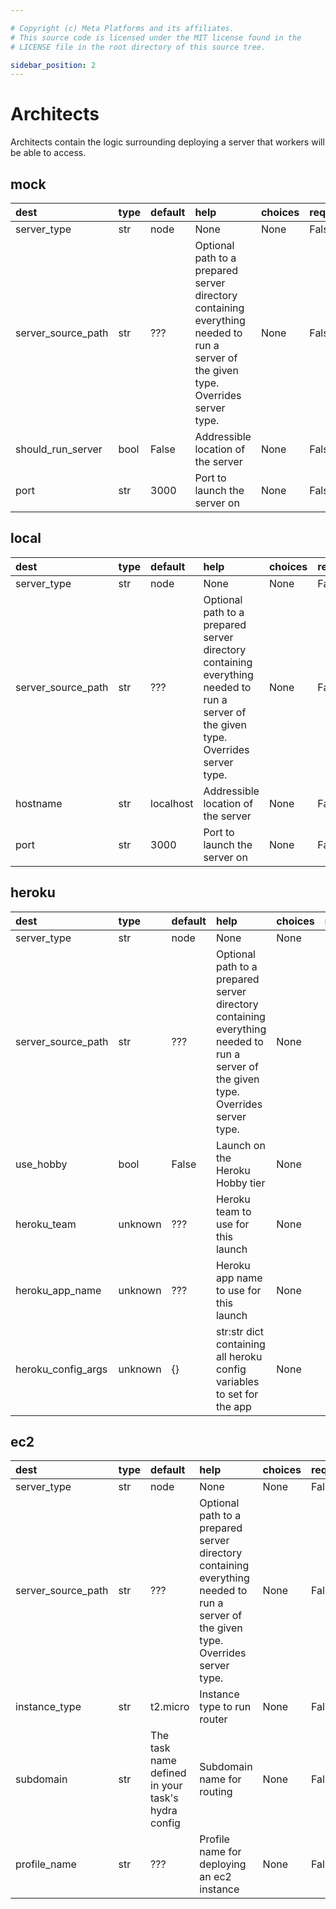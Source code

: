 ```yaml
---

# Copyright (c) Meta Platforms and its affiliates.
# This source code is licensed under the MIT license found in the
# LICENSE file in the root directory of this source tree.

sidebar_position: 2
---
```


# Architects


Architects contain the logic surrounding deploying a server that workers will be able to access.
## mock


  

|dest|type|default|help|choices|required|
| :--- | :--- | :--- | :--- | :--- | :--- |
|server_type|str|node|None|None|False|
|server_source_path|str|???|Optional path to a prepared server directory containing everything needed to run a server of the given type. Overrides server type. |None|False|
|should_run_server|bool|False|Addressible location of the server|None|False|
|port|str|3000|Port to launch the server on|None|False|

## local


  

|dest|type|default|help|choices|required|
| :--- | :--- | :--- | :--- | :--- | :--- |
|server_type|str|node|None|None|False|
|server_source_path|str|???|Optional path to a prepared server directory containing everything needed to run a server of the given type. Overrides server type. |None|False|
|hostname|str|localhost|Addressible location of the server|None|False|
|port|str|3000|Port to launch the server on|None|False|

## heroku


  

|dest|type|default|help|choices|required|
| :--- | :--- | :--- | :--- | :--- | :--- |
|server_type|str|node|None|None|False|
|server_source_path|str|???|Optional path to a prepared server directory containing everything needed to run a server of the given type. Overrides server type. |None|False|
|use_hobby|bool|False|Launch on the Heroku Hobby tier|None|False|
|heroku_team|unknown|???|Heroku team to use for this launch|None|False|
|heroku_app_name|unknown|???|Heroku app name to use for this launch|None|False|
|heroku_config_args|unknown|{}|str:str dict containing all heroku config variables to set for the app|None|False|

## ec2


  

|dest|type|default|help|choices|required|
| :--- | :--- | :--- | :--- | :--- | :--- |
|server_type|str|node|None|None|False|
|server_source_path|str|???|Optional path to a prepared server directory containing everything needed to run a server of the given type. Overrides server type. |None|False|
|instance_type|str|t2.micro|Instance type to run router|None|False|
|subdomain|str|The task name defined in your task's hydra config|Subdomain name for routing|None|False|
|profile_name|str|???|Profile name for deploying an ec2 instance|None|False|
